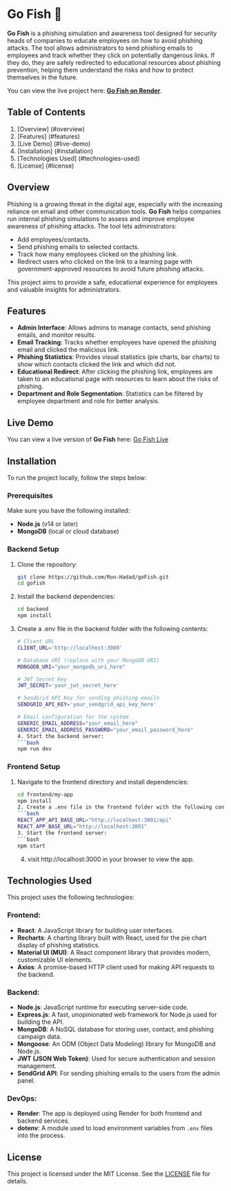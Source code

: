 # Go Fish 🎣

**Go Fish** is a phishing simulation and awareness tool designed for security heads of companies to educate employees on how to avoid phishing attacks. The tool allows administrators to send phishing emails to employees and track whether they click on potentially dangerous links. If they do, they are safely redirected to educational resources about phishing prevention, helping them understand the risks and how to protect themselves in the future.

You can view the live project here: **[Go Fish on Render](https://gofish-wis3.onrender.com)**.

## Table of Contents

1. [Overview] (#overview)
2. [Features] (#features)
3. [Live Demo] (#live-demo)
4. [Installation] (#installation)
5. [Technologies Used] (#technologies-used)
6. [License] (#license)

## Overview

Phishing is a growing threat in the digital age, especially with the increasing reliance on email and other communication tools. **Go Fish** helps companies run internal phishing simulations to assess and improve employee awareness of phishing attacks. The tool lets administrators:

- Add employees/contacts.
- Send phishing emails to selected contacts.
- Track how many employees clicked on the phishing link.
- Redirect users who clicked on the link to a learning page with government-approved resources to avoid future phishing attacks.

This project aims to provide a safe, educational experience for employees and valuable insights for administrators.

## Features

- **Admin Interface**: Allows admins to manage contacts, send phishing emails, and monitor results.
- **Email Tracking**: Tracks whether employees have opened the phishing email and clicked the malicious link.
- **Phishing Statistics**: Provides visual statistics (pie charts, bar charts) to show which contacts clicked the link and which did not.
- **Educational Redirect**: After clicking the phishing link, employees are taken to an educational page with resources to learn about the risks of phishing.
- **Department and Role Segmentation**: Statistics can be filtered by employee department and role for better analysis.

## Live Demo

You can view a live version of **Go Fish** here: [Go Fish Live](https://gofish-wis3.onrender.com)

## Installation

To run the project locally, follow the steps below:

### Prerequisites

Make sure you have the following installed:

- **Node.js** (v14 or later)
- **MongoDB** (local or cloud database)

### Backend Setup

1. Clone the repository:
   ```bash
   git clone https://github.com/Ron-Hadad/goFish.git
   cd gofish
   ```
2. Install the backend dependencies:
   ```bash
   cd backend
   npm install
   ```
3. Create a .env file in the backend folder with the following contents:

   ````bash
   # Client URL
   CLIENT_URL='http://localhost:3000'

   # Database URI (replace with your MongoDB URI)
   MONGODB_URI="your_mongodb_uri_here"

   # JWT Secret Key
   JWT_SECRET='your_jwt_secret_here'

   # SendGrid API Key for sending phishing emails
   SENDGRID_API_KEY='your_sendgrid_api_key_here'

   # Email configuration for the system
   GENERIC_EMAIL_ADDRESS="your_email_here"
   GENERIC_EMAIL_ADDRESS_PASSWORD="your_email_password_here"
   4. Start the backend server:
   ```bash
   npm run dev
   ````

### Frontend Setup

1. Navigate to the frontend directory and install dependencies:

   ````bash
   cd frontend/my-app
   npm install
   2. Create a .env file in the frontend folder with the following contents:
   ```bash
   REACT_APP_API_BASE_URL="http://localhost:3001/api"
   REACT_APP_BASE_URL="http://localhost:3001"
   3. Start the frontend server:
   ```bash
   npm start
   ````

   4. visit http://localhost:3000 in your browser to view the app.

## Technologies Used

This project uses the following technologies:

### Frontend:

- **React**: A JavaScript library for building user interfaces.
- **Recharts**: A charting library built with React, used for the pie chart display of phishing statistics.
- **Material UI (MUI)**: A React component library that provides modern, customizable UI elements.
- **Axios**: A promise-based HTTP client used for making API requests to the backend.

### Backend:

- **Node.js**: JavaScript runtime for executing server-side code.
- **Express.js**: A fast, unopinionated web framework for Node.js used for building the API.
- **MongoDB**: A NoSQL database for storing user, contact, and phishing campaign data.
- **Mongoose**: An ODM (Object Data Modeling) library for MongoDB and Node.js.
- **JWT (JSON Web Token)**: Used for secure authentication and session management.
- **SendGrid API**: For sending phishing emails to the users from the admin panel.

### DevOps:

- **Render**: The app is deployed using Render for both frontend and backend services.
- **dotenv**: A module used to load environment variables from `.env` files into the process.

## License

This project is licensed under the MIT License. See the [LICENSE](LICENSE) file for details.

```

```
